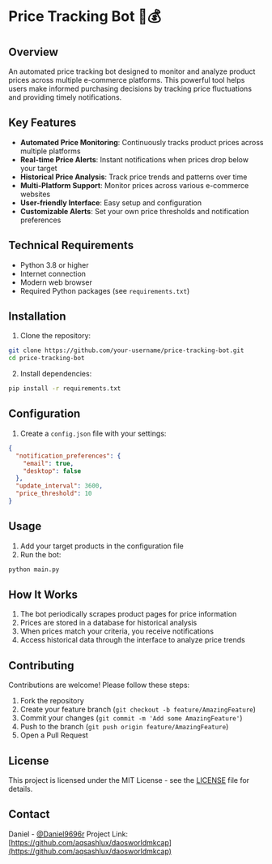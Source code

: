 # Price Tracking Bot 🤖💰

## Overview
An automated price tracking bot designed to monitor and analyze product prices across multiple e-commerce platforms. This powerful tool helps users make informed purchasing decisions by tracking price fluctuations and providing timely notifications.

## Key Features
- **Automated Price Monitoring**: Continuously tracks product prices across multiple platforms
- **Real-time Price Alerts**: Instant notifications when prices drop below your target
- **Historical Price Analysis**: Track price trends and patterns over time
- **Multi-Platform Support**: Monitor prices across various e-commerce websites
- **User-friendly Interface**: Easy setup and configuration
- **Customizable Alerts**: Set your own price thresholds and notification preferences

## Technical Requirements
- Python 3.8 or higher
- Internet connection
- Modern web browser
- Required Python packages (see `requirements.txt`)

## Installation
1. Clone the repository:
```bash
git clone https://github.com/your-username/price-tracking-bot.git
cd price-tracking-bot
```

2. Install dependencies:
```bash
pip install -r requirements.txt
```

## Configuration
1. Create a `config.json` file with your settings:
```json
{
  "notification_preferences": {
    "email": true,
    "desktop": false
  },
  "update_interval": 3600,
  "price_threshold": 10
}
```

## Usage
1. Add your target products in the configuration file
2. Run the bot:
```bash
python main.py
```

## How It Works
1. The bot periodically scrapes product pages for price information
2. Prices are stored in a database for historical analysis
3. When prices match your criteria, you receive notifications
4. Access historical data through the interface to analyze price trends

## Contributing
Contributions are welcome! Please follow these steps:
1. Fork the repository
2. Create your feature branch (`git checkout -b feature/AmazingFeature`)
3. Commit your changes (`git commit -m 'Add some AmazingFeature'`)
4. Push to the branch (`git push origin feature/AmazingFeature`)
5. Open a Pull Request

## License
This project is licensed under the MIT License - see the [LICENSE](LICENSE) file for details.

## Contact
Daniel - [@Daniel9696r](https://x.com/Daniel9696r)
Project Link: [https://github.com/aqsashlux/daosworldmkcap](https://github.com/aqsashlux/daosworldmkcap)